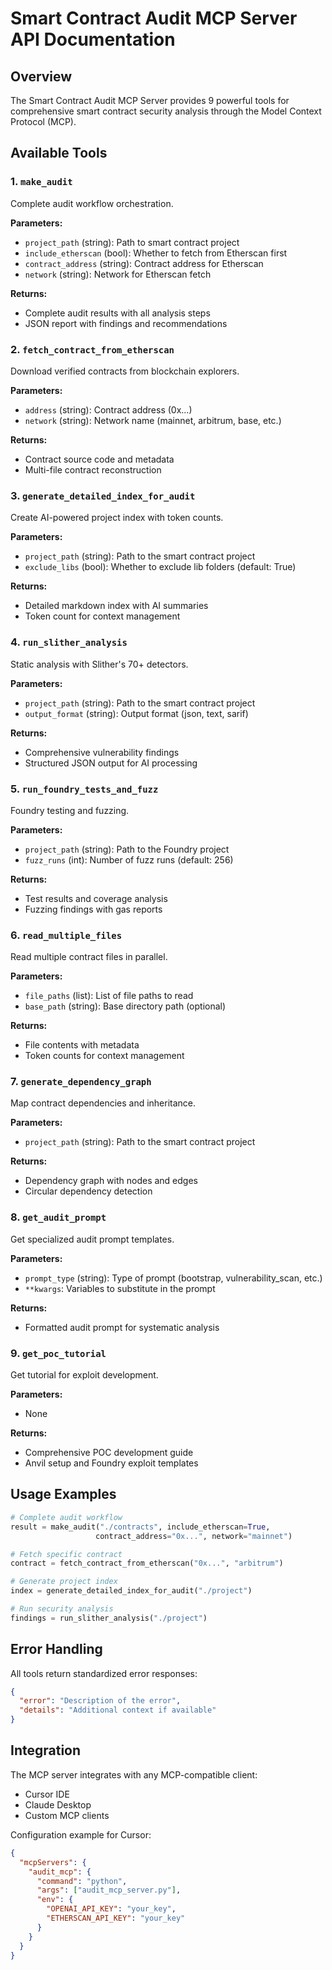 # Smart Contract Audit MCP Server API Documentation

## Overview

The Smart Contract Audit MCP Server provides 9 powerful tools for comprehensive smart contract security analysis through the Model Context Protocol (MCP).

## Available Tools

### 1. `make_audit`
Complete audit workflow orchestration.

**Parameters:**
- `project_path` (string): Path to smart contract project
- `include_etherscan` (bool): Whether to fetch from Etherscan first
- `contract_address` (string): Contract address for Etherscan
- `network` (string): Network for Etherscan fetch

**Returns:**
- Complete audit results with all analysis steps
- JSON report with findings and recommendations

### 2. `fetch_contract_from_etherscan`
Download verified contracts from blockchain explorers.

**Parameters:**
- `address` (string): Contract address (0x...)
- `network` (string): Network name (mainnet, arbitrum, base, etc.)

**Returns:**
- Contract source code and metadata
- Multi-file contract reconstruction

### 3. `generate_detailed_index_for_audit`
Create AI-powered project index with token counts.

**Parameters:**
- `project_path` (string): Path to the smart contract project
- `exclude_libs` (bool): Whether to exclude lib folders (default: True)

**Returns:**
- Detailed markdown index with AI summaries
- Token count for context management

### 4. `run_slither_analysis`
Static analysis with Slither's 70+ detectors.

**Parameters:**
- `project_path` (string): Path to the smart contract project
- `output_format` (string): Output format (json, text, sarif)

**Returns:**
- Comprehensive vulnerability findings
- Structured JSON output for AI processing

### 5. `run_foundry_tests_and_fuzz`
Foundry testing and fuzzing.

**Parameters:**
- `project_path` (string): Path to the Foundry project
- `fuzz_runs` (int): Number of fuzz runs (default: 256)

**Returns:**
- Test results and coverage analysis
- Fuzzing findings with gas reports

### 6. `read_multiple_files`
Read multiple contract files in parallel.

**Parameters:**
- `file_paths` (list): List of file paths to read
- `base_path` (string): Base directory path (optional)

**Returns:**
- File contents with metadata
- Token counts for context management

### 7. `generate_dependency_graph`
Map contract dependencies and inheritance.

**Parameters:**
- `project_path` (string): Path to the smart contract project

**Returns:**
- Dependency graph with nodes and edges
- Circular dependency detection

### 8. `get_audit_prompt`
Get specialized audit prompt templates.

**Parameters:**
- `prompt_type` (string): Type of prompt (bootstrap, vulnerability_scan, etc.)
- `**kwargs`: Variables to substitute in the prompt

**Returns:**
- Formatted audit prompt for systematic analysis

### 9. `get_poc_tutorial`
Get tutorial for exploit development.

**Parameters:**
- None

**Returns:**
- Comprehensive POC development guide
- Anvil setup and Foundry exploit templates

## Usage Examples

```python
# Complete audit workflow
result = make_audit("./contracts", include_etherscan=True, 
                   contract_address="0x...", network="mainnet")

# Fetch specific contract
contract = fetch_contract_from_etherscan("0x...", "arbitrum")

# Generate project index
index = generate_detailed_index_for_audit("./project")

# Run security analysis
findings = run_slither_analysis("./project")
```

## Error Handling

All tools return standardized error responses:
```json
{
  "error": "Description of the error",
  "details": "Additional context if available"
}
```

## Integration

The MCP server integrates with any MCP-compatible client:
- Cursor IDE
- Claude Desktop
- Custom MCP clients

Configuration example for Cursor:
```json
{
  "mcpServers": {
    "audit_mcp": {
      "command": "python",
      "args": ["audit_mcp_server.py"],
      "env": {
        "OPENAI_API_KEY": "your_key",
        "ETHERSCAN_API_KEY": "your_key"
      }
    }
  }
}
``` 